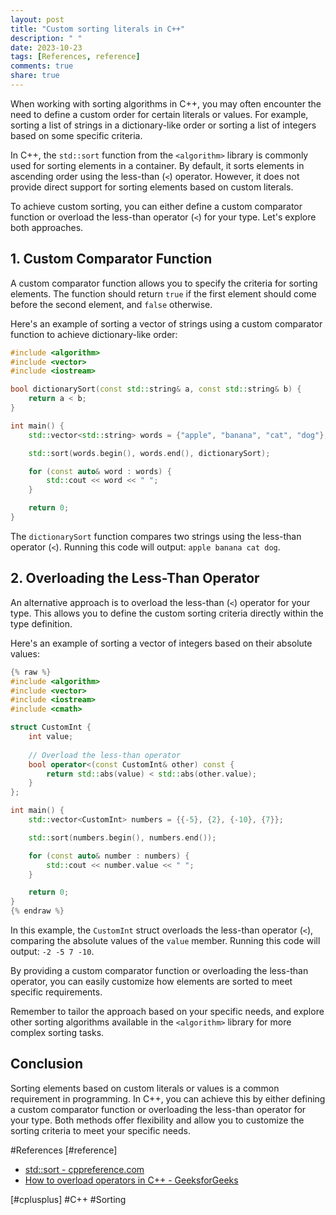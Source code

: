 ```yaml
---
layout: post
title: "Custom sorting literals in C++"
description: " "
date: 2023-10-23
tags: [References, reference]
comments: true
share: true
---
```


When working with sorting algorithms in C++, you may often encounter the need to define a custom order for certain literals or values. For example, sorting a list of strings in a dictionary-like order or sorting a list of integers based on some specific criteria.

In C++, the `std::sort` function from the `<algorithm>` library is commonly used for sorting elements in a container. By default, it sorts elements in ascending order using the less-than (`<`) operator. However, it does not provide direct support for sorting elements based on custom literals.

To achieve custom sorting, you can either define a custom comparator function or overload the less-than operator (`<`) for your type. Let's explore both approaches.

## 1. Custom Comparator Function
A custom comparator function allows you to specify the criteria for sorting elements. The function should return `true` if the first element should come before the second element, and `false` otherwise.

Here's an example of sorting a vector of strings using a custom comparator function to achieve dictionary-like order:

```cpp
#include <algorithm>
#include <vector>
#include <iostream>

bool dictionarySort(const std::string& a, const std::string& b) {
    return a < b;
}

int main() {
    std::vector<std::string> words = {"apple", "banana", "cat", "dog"};

    std::sort(words.begin(), words.end(), dictionarySort);

    for (const auto& word : words) {
        std::cout << word << " ";
    }

    return 0;
}
```

The `dictionarySort` function compares two strings using the less-than operator (`<`). Running this code will output: `apple banana cat dog`.

## 2. Overloading the Less-Than Operator
An alternative approach is to overload the less-than (`<`) operator for your type. This allows you to define the custom sorting criteria directly within the type definition.

Here's an example of sorting a vector of integers based on their absolute values:

```cpp
{% raw %}
#include <algorithm>
#include <vector>
#include <iostream>
#include <cmath>

struct CustomInt {
    int value;
    
    // Overload the less-than operator
    bool operator<(const CustomInt& other) const {
        return std::abs(value) < std::abs(other.value);
    }
};

int main() {
    std::vector<CustomInt> numbers = {{-5}, {2}, {-10}, {7}};

    std::sort(numbers.begin(), numbers.end());

    for (const auto& number : numbers) {
        std::cout << number.value << " ";
    }

    return 0;
}
{% endraw %}
```

In this example, the `CustomInt` struct overloads the less-than operator (`<`), comparing the absolute values of the `value` member. Running this code will output: `-2 -5 7 -10`.

By providing a custom comparator function or overloading the less-than operator, you can easily customize how elements are sorted to meet specific requirements.

Remember to tailor the approach based on your specific needs, and explore other sorting algorithms available in the `<algorithm>` library for more complex sorting tasks.

## Conclusion
Sorting elements based on custom literals or values is a common requirement in programming. In C++, you can achieve this by either defining a custom comparator function or overloading the less-than operator for your type. Both methods offer flexibility and allow you to customize the sorting criteria to meet your specific needs.

#References [#reference] 
- [std::sort - cppreference.com](https://en.cppreference.com/w/cpp/algorithm/sort)
- [How to overload operators in C++ - GeeksforGeeks](https://www.geeksforgeeks.org/operator-overloading-c/)

[#cplusplus] #C++ #Sorting